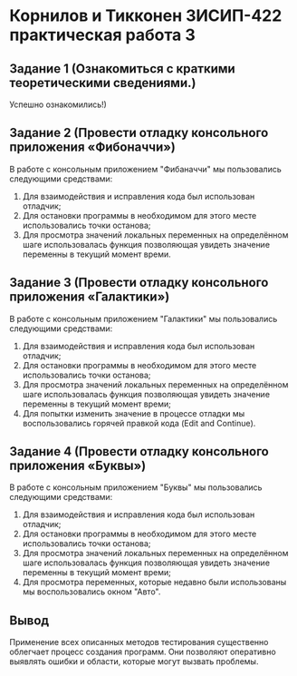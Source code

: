 # Корнилов и Тикконен 3ИСИП-422 практическая работа 3
## Задание 1 (Ознакомиться c краткими теоретическими сведениями.)
Успешно ознакомились!)

## Задание 2 (Провести отладку консольного приложения «Фибоначчи»)
В работе с консольным приложением "Фибаначчи" мы пользовались следующими средствами:

1) Для взаимодействия и исправления кода был использован отладчик;
2) Для остановки программы в необходимом для этого месте использовались точки останова;
3) Для просмотра значений локальных переменных на определённом шаге использовалась функция позволяющая увидеть значение переменны в текущий момент времи.
   
## Задание 3 (Провести отладку консольного приложения «Галактики»)
В работе c консольным приложением "Галактики"  мы пользовались следующими средствами:

1) Для взаимодействия и исправления кода был использован отладчик;
2) Для остановки программы в необходимом для этого месте использовались точки останова;
3) Для просмотра значений локальных переменных на определённом шаге использовалась функция позволяющая увидеть значение переменны в текущий момент времи;
4) Для попытки изменить значение в процессе отладки мы воспользовались горячей правкой кода (Edit and Continue).

## Задание 4 (Провести отладку консольного приложения «Буквы»)
В работе c консольным приложением "Буквы"  мы пользовались следующими средствами:

1) Для взаимодействия и исправления кода был использован отладчик;
2) Для остановки программы в необходимом для этого месте использовались точки останова;
3) Для просмотра значений локальных переменных на определённом шаге использовалась функция позволяющая увидеть значение переменны в текущий момент времи;
4) Для просмотра переменных, которые недавно были использованы мы воспользовались окном "Авто".

## Вывод
Применение всех описанных методов тестирования существенно облегчает процесс создания программ. Они позволяют оперативно выявлять ошибки и области, которые могут вызвать проблемы.
